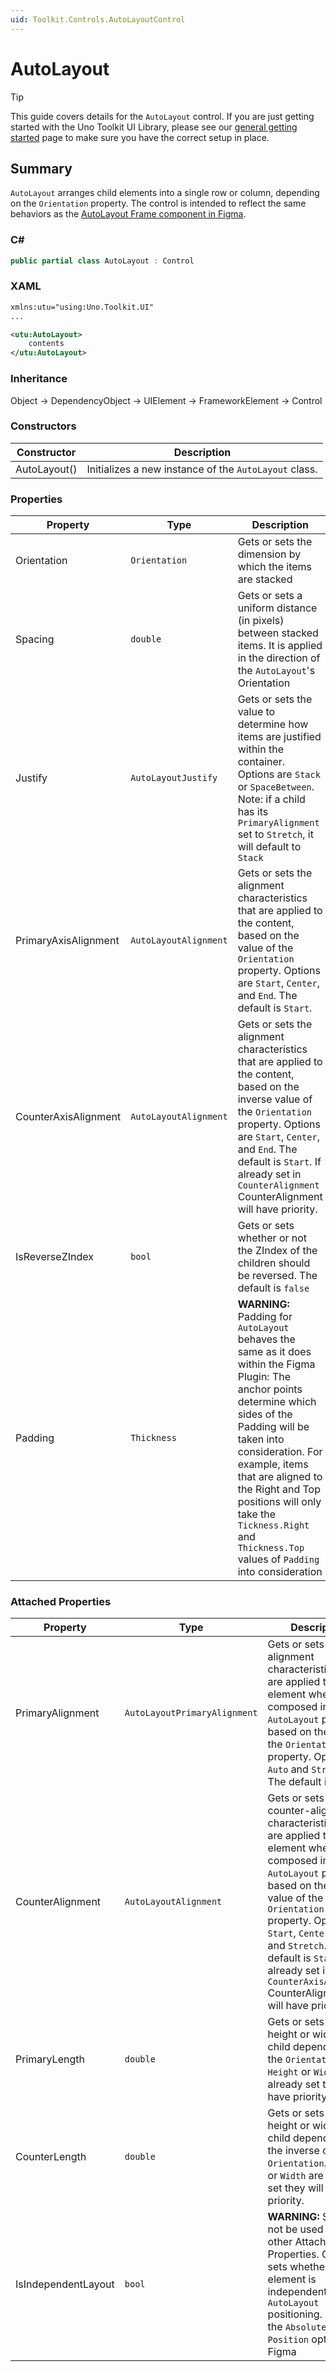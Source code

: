 ```yaml
---
uid: Toolkit.Controls.AutoLayoutControl
---
```


# AutoLayout

> [!TIP]
> This guide covers details for the `AutoLayout` control. If you are just getting started with the Uno Toolkit UI Library, please see our [general getting started](../getting-started.md) page to make sure you have the correct setup in place.

## Summary

`AutoLayout` arranges child elements into a single row or column, depending on the `Orientation` property. The control is intended to reflect the same behaviors as the [AutoLayout Frame component in Figma](https://www.figma.com/widget-docs/api/component-AutoLayout).

### C# <!-- markdownlint-disable-line -->

```csharp
public partial class AutoLayout : Control
```

### XAML

```xml
xmlns:utu="using:Uno.Toolkit.UI"
...

<utu:AutoLayout>
    contents
</utu:AutoLayout>
```

### Inheritance

Object &#8594; DependencyObject &#8594; UIElement &#8594; FrameworkElement &#8594; Control

### Constructors

| Constructor     | Description                                              |
|-----------------|----------------------------------------------------------|
| AutoLayout() | Initializes a new instance of the `AutoLayout` class. |

### Properties

Property|Type|Description
-|-|-
Orientation | `Orientation` | Gets or sets the dimension by which the items are stacked
Spacing | `double` | Gets or sets a uniform distance (in pixels) between stacked items. It is applied in the direction of the `AutoLayout`'s Orientation
Justify | `AutoLayoutJustify` | Gets or sets the value to determine how items are justified within the container. Options are `Stack` or `SpaceBetween`. Note: if a child has its `PrimaryAlignment` set to `Stretch`, it will default to `Stack`
PrimaryAxisAlignment | `AutoLayoutAlignment` | Gets or sets the alignment characteristics that are applied to the content, based on the value of the `Orientation` property.  Options are `Start`, `Center`, and `End`. The default is `Start`.
CounterAxisAlignment | `AutoLayoutAlignment` | Gets or sets the alignment characteristics that are applied to the content, based on the inverse value of the `Orientation` property. Options are `Start`, `Center`, and `End`. The default is `Start`. If already set in `CounterAlignment` CounterAlignment will have priority.
IsReverseZIndex | `bool` | Gets or sets whether or not the ZIndex of the children should be reversed. The default is `false`
Padding | `Thickness` | **WARNING:** Padding for `AutoLayout` behaves the same as it does within the Figma Plugin: The anchor points determine which sides of the Padding will be taken into consideration. For example, items that are aligned to the Right and Top positions will only take the `Tickness.Right` and `Thickness.Top` values of `Padding` into consideration

### Attached Properties

Property|Type|Description
-|-|-
PrimaryAlignment|`AutoLayoutPrimaryAlignment`| Gets or sets the alignment characteristics that are applied to this element when it is composed in an `AutoLayout` parent, based on the value of the `Orientation` property. Options are `Auto` and `Stretch`. The default is `Auto`
CounterAlignment|`AutoLayoutAlignment`| Gets or sets the counter-alignment characteristics that are applied to this element when it is composed in an `AutoLayout` parent, based on the inverse value of the `Orientation` property. Options are `Start`, `Center`, `End`, and `Stretch`. The default is `Start`. If already set in `CounterAxisAlignment` CounterAlignment will have priority.
PrimaryLength|`double`| Gets or sets the height or width of the child depending on the `Orientation`. If `Height` or `Width` are already set they will have priority.
CounterLength|`double`| Gets or sets the height or width of the child depending on the inverse of `Orientation`. If `Height` or `Width` are already set they will have priority.
IsIndependentLayout | `bool` | **WARNING:** Should not be used with other Attached Properties. Gets or sets whether the element is independent of the `AutoLayout` positioning. Reflects the `Absolute Position` option from Figma
